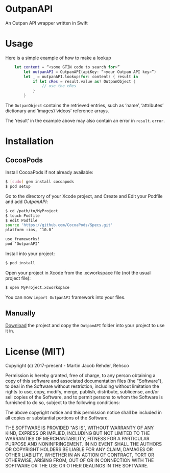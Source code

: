 # OutpanAPI
An Outpan API wrapper written in Swift

# Usage

Here is a simple example of how to make a lookup
```swift
	let content = “<some GTIN code to search for>”
        let outpanAPI = OutpanAPI(apiKey: “<your Outpan API key>”)
        let _ = outpanAPI.lookup(for: content) { result in
            if let cRes = result.value as? OutpanObject {
                // use the cRes
            }
        }

```

The ```OutpanObject``` contains the retrieved entries, such as ‘name’, ‘attributes’ dictionary and ‘images’/‘videos’ reference arrays.

The ‘result’ in the example above may also contain an error in ```result.error```.

# Installation

## CocoaPods

Install CocoaPods if not already available:

``` bash
$ [sudo] gem install cocoapods
$ pod setup
```
Go to the directory of your Xcode project, and Create and Edit your Podfile and add _OutpanAPI_:

``` bash
$ cd /path/to/MyProject
$ touch Podfile
$ edit Podfile
source 'https://github.com/CocoaPods/Specs.git'
platform :ios, ‘10.0’

use_frameworks!
pod ‘OutpanAPI’
```

Install into your project:

``` bash
$ pod install
```

Open your project in Xcode from the .xcworkspace file (not the usual project file):

``` bash
$ open MyProject.xcworkspace
```

You can now `import OutpanAPI` framework into your files.

## Manually

[Download](https://github.com/Rehsco/OutpanAPI/archive/master.zip) the project and copy the `OutpanAPI` folder into your project to use it in.

# License (MIT)

Copyright (c) 2017-present - Martin Jacob Rehder, Rehsco

Permission is hereby granted, free of charge, to any person obtaining a copy
of this software and associated documentation files (the "Software"), to deal
in the Software without restriction, including without limitation the rights
to use, copy, modify, merge, publish, distribute, sublicense, and/or sell
copies of the Software, and to permit persons to whom the Software is
furnished to do so, subject to the following conditions:

The above copyright notice and this permission notice shall be included in
all copies or substantial portions of the Software.

THE SOFTWARE IS PROVIDED "AS IS", WITHOUT WARRANTY OF ANY KIND, EXPRESS OR
IMPLIED, INCLUDING BUT NOT LIMITED TO THE WARRANTIES OF MERCHANTABILITY,
FITNESS FOR A PARTICULAR PURPOSE AND NONINFRINGEMENT. IN NO EVENT SHALL THE
AUTHORS OR COPYRIGHT HOLDERS BE LIABLE FOR ANY CLAIM, DAMAGES OR OTHER
LIABILITY, WHETHER IN AN ACTION OF CONTRACT, TORT OR OTHERWISE, ARISING FROM,
OUT OF OR IN CONNECTION WITH THE SOFTWARE OR THE USE OR OTHER DEALINGS IN
THE SOFTWARE.
